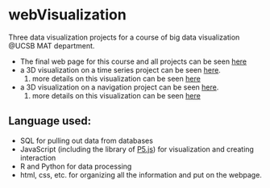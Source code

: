 # webVisualization

Three data visualization projects for a course of big data visualization @UCSB MAT department. 

* The final web page for this course and all projects can be seen [here](https://vislab.mat.ucsb.edu/2020.html)
* a 3D visualization on a time series project can be seen [here](https://vislab.mat.ucsb.edu/2020/p2/Chuanxiuyue_He/final/index.html). 
   1. more details on this visualization can be seen [here](https://vislab.mat.ucsb.edu/2020/p2/Chuanxiuyue_He/index.html)
* a 3D visualization on a navigation project can be seen [here](https://vislab.mat.ucsb.edu/2020/p3/Chuanxiuyue_He/final/index.html).  
   1. more details on this visualization can be seen [here](https://vislab.mat.ucsb.edu/2020/p3/Chuanxiuyue_He/index.html)

## Language used:

* SQL for pulling out data from databases
* JavaScript (including the library of [P5.js](https://p5js.org/get-started/)) for visualization and creating interaction
* R and Python for data processing
* html, css, etc. for organizing all the information and put on the webpage.
